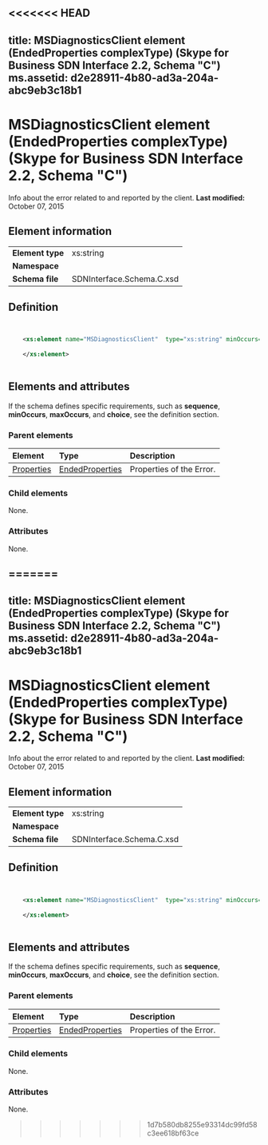 <<<<<<< HEAD
---
title: MSDiagnosticsClient element (EndedProperties complexType) (Skype for Business SDN Interface 2.2, Schema "C")
ms.assetid: d2e28911-4b80-ad3a-204a-abc9eb3c18b1
---


# MSDiagnosticsClient element (EndedProperties complexType) (Skype for Business SDN Interface 2.2, Schema "C")
Info about the error related to and reported by the client. 
 **Last modified:** October 07, 2015
  
    
    


## Element information


|||
|:-----|:-----|
|**Element type**|xs:string |
|**Namespace**||
|**Schema file**|SDNInterface.Schema.C.xsd |
   

## Definition


```XML


    <xs:element name="MSDiagnosticsClient"  type="xs:string" minOccurs="0">
    
    </xs:element>
  
```


## Elements and attributes

If the schema defines specific requirements, such as **sequence**, **minOccurs**, **maxOccurs**, and **choice**, see the definition section. 
  
    
    

### Parent elements



|**Element**|**Type**|**Description**|
|:-----|:-----|:-----|
| [Properties](properties-element-endedtype-complextype-1.md)| [EndedProperties](endedproperties-complextype-1.md)|Properties of the Error. |
   

### Child elements

None. 
  
    
    

### Attributes

None. 
  
    
    

=======
---
title: MSDiagnosticsClient element (EndedProperties complexType) (Skype for Business SDN Interface 2.2, Schema "C")
ms.assetid: d2e28911-4b80-ad3a-204a-abc9eb3c18b1
---


# MSDiagnosticsClient element (EndedProperties complexType) (Skype for Business SDN Interface 2.2, Schema "C")
Info about the error related to and reported by the client. 
 **Last modified:** October 07, 2015
  
    
    


## Element information


|||
|:-----|:-----|
|**Element type**|xs:string |
|**Namespace**||
|**Schema file**|SDNInterface.Schema.C.xsd |
   

## Definition


```XML


    <xs:element name="MSDiagnosticsClient"  type="xs:string" minOccurs="0">
    
    </xs:element>
  
```


## Elements and attributes

If the schema defines specific requirements, such as **sequence**, **minOccurs**, **maxOccurs**, and **choice**, see the definition section. 
  
    
    

### Parent elements



|**Element**|**Type**|**Description**|
|:-----|:-----|:-----|
| [Properties](properties-element-endedtype-complextype-1.md)| [EndedProperties](endedproperties-complextype-1.md)|Properties of the Error. |
   

### Child elements

None. 
  
    
    

### Attributes

None. 
  
    
    

>>>>>>> 1d7b580db8255e93314dc99fd58c3ee618bf63ce
